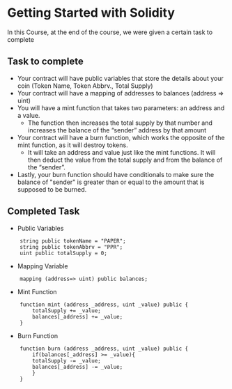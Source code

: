 # Getting Started with Solidity

In this Course, at the end of the course, we were given a certain task to complete

## Task to complete

- Your contract will have public variables that store the details about your coin (Token Name, Token Abbrv., Total Supply)
- Your contract will have a mapping of addresses to balances (address => uint)
- You will have a mint function that takes two parameters: an address and a value. 
    - The function then increases the total supply by that number and increases the balance of the “sender” address by that amount
- Your contract will have a burn function, which works the opposite of the mint function, as it will destroy tokens. 
    - It will take an address and value just like the mint functions. It will then deduct the value from the total supply and from the balance of the “sender”.
- Lastly, your burn function should have conditionals to make sure the balance of "sender" is greater than or equal to the amount that is supposed to be burned.

## Completed Task

- Public Variables
```sol
    string public tokenName = "PAPER";
    string public tokenAbbrv = "PPR";
    uint public totalSupply = 0;
```
- Mapping Variable
```sol
    mapping (address=> uint) public balances; 
```

- Mint Function
```sol
    function mint (address _address, uint _value) public {
        totalSupply += _value;
        balances[_address] += _value;
    }
```

- Burn Function
```sol
    function burn (address _address, uint _value) public {
        if(balances[_address] >= _value){
        totalSupply -= _value;
        balances[_address] -= _value;
        }
    }
```